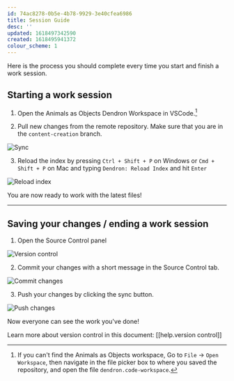 ```yaml
---
id: 74ac8278-0b5e-4b78-9929-3e40cfea6986
title: Session Guide
desc: ''
updated: 1618497342590
created: 1618495941372
colour_scheme: 1
---
```


Here is the process you should complete every time you start and finish a work session.

## Starting a work session

1. Open the Animals as Objects Dendron Workspace in VSCode.[^1]

2. Pull new changes from the remote repository. Make sure that you are in the `content-creation` branch.

![Sync](/images/help/interface/sync.png)

3. Reload the index by pressing `Ctrl + Shift + P` on Windows or `Cmd + Shift + P` on Mac and typing `Dendron: Reload Index` and hit `Enter`

![Reload index](/images/help/interface/reload.png)

You are now ready to work with the latest files!

---

## Saving your changes / ending a work session

1. Open the Source Control panel

![Version control](/images/help/interface/version-control-icon.png)

2. Commit your changes with a short message in the Source Control tab.

![Commit changes](/images/help/interface/commit-new-changes.png)

3. Push your changes by clicking the sync button.

![Push changes](/images/help/interface/push.png)

Now everyone can see the work you've done!

Learn more about version control in this document: [[help.version control]]


[^1]: If you can't find the Animals as Objects workspace, Go to `File` -> `Open Workspace`, then navigate in the file picker box to where you saved the repository, and open the file `dendron.code-workspace`.